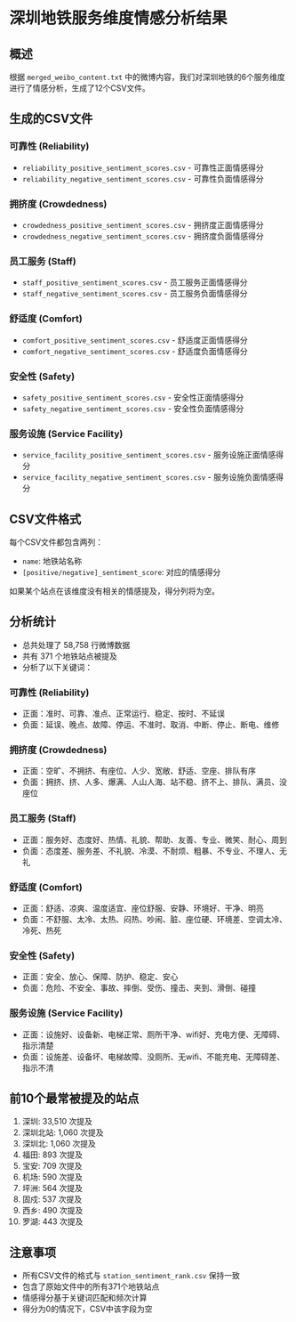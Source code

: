 # 深圳地铁服务维度情感分析结果

## 概述
根据 `merged_weibo_content.txt` 中的微博内容，我们对深圳地铁的6个服务维度进行了情感分析，生成了12个CSV文件。

## 生成的CSV文件

### 可靠性 (Reliability)
- `reliability_positive_sentiment_scores.csv` - 可靠性正面情感得分
- `reliability_negative_sentiment_scores.csv` - 可靠性负面情感得分

### 拥挤度 (Crowdedness)  
- `crowdedness_positive_sentiment_scores.csv` - 拥挤度正面情感得分
- `crowdedness_negative_sentiment_scores.csv` - 拥挤度负面情感得分

### 员工服务 (Staff)
- `staff_positive_sentiment_scores.csv` - 员工服务正面情感得分
- `staff_negative_sentiment_scores.csv` - 员工服务负面情感得分

### 舒适度 (Comfort)
- `comfort_positive_sentiment_scores.csv` - 舒适度正面情感得分
- `comfort_negative_sentiment_scores.csv` - 舒适度负面情感得分

### 安全性 (Safety)
- `safety_positive_sentiment_scores.csv` - 安全性正面情感得分
- `safety_negative_sentiment_scores.csv` - 安全性负面情感得分

### 服务设施 (Service Facility)
- `service_facility_positive_sentiment_scores.csv` - 服务设施正面情感得分
- `service_facility_negative_sentiment_scores.csv` - 服务设施负面情感得分

## CSV文件格式
每个CSV文件都包含两列：
- `name`: 地铁站名称
- `[positive/negative]_sentiment_score`: 对应的情感得分

如果某个站点在该维度没有相关的情感提及，得分列将为空。

## 分析统计
- 总共处理了 58,758 行微博数据
- 共有 371 个地铁站点被提及
- 分析了以下关键词：

### 可靠性 (Reliability)
- 正面：准时、可靠、准点、正常运行、稳定、按时、不延误
- 负面：延误、晚点、故障、停运、不准时、取消、中断、停止、断电、维修

### 拥挤度 (Crowdedness)
- 正面：空旷、不拥挤、有座位、人少、宽敞、舒适、空座、排队有序
- 负面：拥挤、挤、人多、爆满、人山人海、站不稳、挤不上、排队、满员、没座位

### 员工服务 (Staff)
- 正面：服务好、态度好、热情、礼貌、帮助、友善、专业、微笑、耐心、周到
- 负面：态度差、服务差、不礼貌、冷漠、不耐烦、粗暴、不专业、不理人、无礼

### 舒适度 (Comfort)
- 正面：舒适、凉爽、温度适宜、座位舒服、安静、环境好、干净、明亮
- 负面：不舒服、太冷、太热、闷热、吵闹、脏、座位硬、环境差、空调太冷、冷死、热死

### 安全性 (Safety)
- 正面：安全、放心、保障、防护、稳定、安心
- 负面：危险、不安全、事故、摔倒、受伤、撞击、夹到、滑倒、碰撞

### 服务设施 (Service Facility)
- 正面：设施好、设备新、电梯正常、厕所干净、wifi好、充电方便、无障碍、指示清楚
- 负面：设施差、设备坏、电梯故障、没厕所、无wifi、不能充电、无障碍差、指示不清

## 前10个最常被提及的站点
1. 深圳: 33,510 次提及
2. 深圳北站: 1,060 次提及
3. 深圳北: 1,060 次提及
4. 福田: 893 次提及
5. 宝安: 709 次提及
6. 机场: 590 次提及
7. 坪洲: 564 次提及
8. 固戍: 537 次提及
9. 西乡: 490 次提及
10. 罗湖: 443 次提及

## 注意事项
- 所有CSV文件的格式与 `station_sentiment_rank.csv` 保持一致
- 包含了原始文件中的所有371个地铁站点
- 情感得分基于关键词匹配和频次计算
- 得分为0的情况下，CSV中该字段为空
